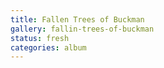 ```yaml
---
title: Fallen Trees of Buckman
gallery: fallin-trees-of-buckman
status: fresh
categories: album
--- 
```

